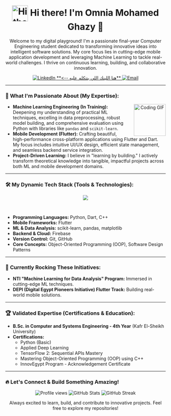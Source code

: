 <h1 align="center">
  <img src="https://media.giphy.com/media/v1.gif" alt="Hi there!" width="50" style="vertical-align: middle;"> Hi there! I'm Omnia Mohamed Ghazy 👋
</h1>

<p align="center">
  Welcome to my digital playground! I'm a passionate final-year Computer Engineering student dedicated to transforming innovative ideas into intelligent software solutions. My core focus lies in cutting-edge mobile application development and leveraging Machine Learning to tackle real-world challenges. I thrive on continuous learning, building, and collaborative innovation.
</p>

<p align="center">
  <a href="https://www.linkedin.com/in/omnia-mohamed-ghazy-380388299" target="_blank">
    <img src="https://img.shields.io/badge/LinkedIn-%230077B5.svg?&style=for-the-badge&logo=linkedin&logoColor=white" alt="LinkedIn">
  </a>
  <a href="mailto:omnia_787a@eng.kfs.edu.eg">  **<-- هنا اللينك اللي بنتكلم عليه**
    <img src="https://img.shields.io/badge/Email-D14836?style=for-the-badge&logo=gmail&logoColor=white" alt="Email">
  </a>
</p>

---

### 🚀 **What I'm Passionate About (My Expertise):**

<p align="center">
  <img src="https://media.giphy.com/media/v1.gif" alt="Coding GIF" width="100" style="float: right; margin-left: 20px;">
</p>

* **Machine Learning Engineering (In Training):** Deepening my understanding of practical ML techniques, excelling in data preprocessing, robust model building, and comprehensive evaluation using Python with libraries like `pandas` and `scikit-learn`.
* **Mobile Development (Flutter):** Crafting beautiful, high-performance cross-platform applications using Flutter and Dart. My focus includes intuitive UI/UX design, efficient state management, and seamless backend service integration.
* **Project-Driven Learning:** I believe in "learning by building." I actively transform theoretical knowledge into tangible, impactful projects across both ML and mobile development domains.

---

### 🛠️ **My Dynamic Tech Stack (Tools & Technologies):**

<p align="center">
  <img src="https://skillicons.dev/icons?i=python,flutter,dart,firebase,sklearn,pandas,git,github,cpp" />
</p>
<br>

* **Programming Languages:** Python, Dart, C++
* **Mobile Frameworks:** Flutter
* **ML & Data Analysis:** scikit-learn, pandas, matplotlib
* **Backend & Cloud:** Firebase
* **Version Control:** Git, GitHub
* **Core Concepts:** Object-Oriented Programming (OOP), Software Design Patterns

---

### 🌟 **Currently Rocking These Initiatives:**

* **NTI "Machine Learning for Data Analysis" Program:** Immersed in cutting-edge ML techniques.
* **DEPI (Digital Egypt Pioneers Initiative) Flutter Track:** Building real-world mobile solutions.

---

### 🏆 **Validated Expertise (Certifications & Education):**

* **B.Sc. in Computer and Systems Engineering - 4th Year** (Kafr El-Sheikh University)
* **Certifications:**
    * Python (Basic)
    * Applied Deep Learning
    * TensorFlow 2: Sequential APIs Mastery
    * Mastering Object-Oriented Programming (OOP) using C++
    * InnovEgypt Program - Acknowledgement Certificate

---

### 🔥 **Let's Connect & Build Something Amazing!**

<p align="center">
  <img src="https://komarev.com/ghpvc/?username=omniaghazy&label=Profile%20Views&color=0e75b6&style=flat" alt="Profile views">
  <img src="https://github-readme-stats.vercel.app/api?username=omniaghazy&show_icons=true&locale=en&theme=dark" alt="GitHub Stats">
  <img src="https://github-readme-streak-stats.herokuapp.com/?user=omniaghazy&theme=dark" alt="GitHub Streak">
</p>

<p align="center">
  Always excited to learn, build, and contribute to innovative projects. Feel free to explore my repositories!
</p>

